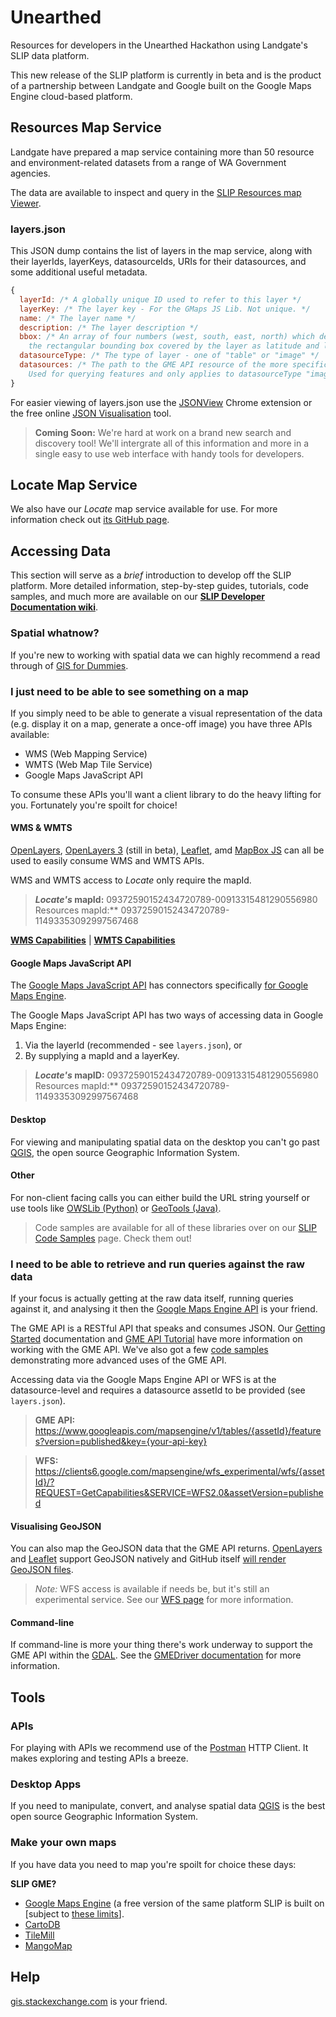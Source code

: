 Unearthed
=========

Resources for developers in the Unearthed Hackathon using Landgate's SLIP data platform.

This new release of the SLIP platform is currently in beta and is the product of a partnership between Landgate and Google built on the Google Maps Engine cloud-based platform.

## Resources Map Service
Landgate have prepared a map service containing more than 50 resource and environment-related datasets from a range of WA Government agencies.

The data are available to inspect and query in the [SLIP Resources map Viewer](https://mapsengine.google.com/09372590152434720789-11493353092997567468-4/mapview/?authuser=0).

### layers.json
This JSON dump contains the list of layers in the map service, along with their layerIds, layerKeys, datasourceIds, URIs for their datasources, and some additional useful metadata.

```javascript
{
  layerId: /* A globally unique ID used to refer to this layer */
  layerKey: /* The layer key - For the GMaps JS Lib. Not unique. */
  name: /* The layer name */
  description: /* The layer description */
  bbox: /* An array of four numbers (west, south, east, north) which define 
    the rectangular bounding box covered by the layer as latitude and longitude in decimal degrees */
  datasourceType: /* The type of layer - one of "table" or "image" */
  datasources: /* The path to the GME API resource of the more specific version of this asset. 
    Used for querying features and only applies to datasourceType "image". */
}
```

For easier viewing of layers.json use the [JSONView](https://chrome.google.com/webstore/detail/jsonview/chklaanhfefbnpoihckbnefhakgolnmc?hl=en) Chrome extension or the free online [JSON Visualisation](http://chris.photobooks.com/json/default.htm) tool.

> **Coming Soon:** We're hard at work on a brand new search and discovery tool! We'll intergrate all of this information and more in a single easy to use web interface with handy tools for developers.

## **Locate** Map Service
We also have our *Locate* map service available for use. For more information check out [its GitHub page](https://github.com/Landgate/Locate).


## Accessing Data
This section will serve as a *brief* introduction to develop off the SLIP platform. More detailed information, step-by-step guides, tutorials, code samples, and much more are available on our **[SLIP Developer Documentation wiki](https://github.com/Landgate/slip-developer-documentation/wiki)**.

### Spatial whatnow?
If you're new to working with spatial data we can highly recommend a read through of [GIS for Dummies](http://wiki.openstreetmap.org/wiki/GIS_for_Dummies_(written_by_a_dummy)).

### I just need to be able to see something on a map
If you simply need to be able to generate a visual representation of the data (e.g. display it on a map, generate a once-off image) you have three APIs available:

- WMS (Web Mapping Service)
- WMTS (Web Map Tile Service)
- Google Maps JavaScript API

To consume these APIs you'll want a client library to do the heavy lifting for you. Fortunately you're spoilt for choice!

#### WMS & WMTS
[OpenLayers](http://openlayers.org/), [OpenLayers 3](http://ol3js.org/) (still in beta), [Leaflet](http://leafletjs.com/), amd [MapBox JS](https://www.mapbox.com/mapbox.js) can all be used to easily consume WMS and WMTS APIs.

WMS and WMTS access to *Locate* only require the mapId.

> ***Locate's* mapId:** 09372590152434720789-00913315481290556980
> Resources mapId:** 09372590152434720789-11493353092997567468

**[WMS Capabilities](https://mapsengine.google.com/09372590152434720789-00913315481290556980-4/wms/?REQUEST=GetCapabilities&VERSION=1.3.0)** | **[WMTS Capabilities](https://mapsengine.google.com/09372590152434720789-00913315481290556980-4/wmts/?REQUEST=GetCapabilities&VERSION=1.0&SERVICE=WMTS)**

#### Google Maps JavaScript API
The [Google Maps JavaScript API](https://developers.google.com/maps/documentation/javascript/tutorial) has connectors specifically [for Google Maps Engine](https://developers.google.com/maps/documentation/javascript/mapsenginelayers).

The Google Maps JavaScript API has two ways of accessing data in Google Maps Engine:

1. Via the layerId (recommended - see ```layers.json```), or
2. By supplying a mapId and a layerKey.

> ***Locate's* mapID:** 09372590152434720789-00913315481290556980
> Resources mapId:** 09372590152434720789-11493353092997567468

#### Desktop
For viewing and manipulating spatial data on the desktop you can't go past [QGIS](http://www.qgis.org/en/site/), the open source Geographic Information System.

#### Other
For non-client facing calls you can either build the URL string yourself or use tools like [OWSLib (Python)](https://pypi.python.org/pypi/OWSLib) or [GeoTools (Java)](http://geotools.org/).

> Code samples are available for all of these libraries over on our [SLIP Code Samples](https://github.com/Landgate/slip-code-samples) page. Check them out!


### I need to be able to retrieve and run queries against the raw data
If your focus is actually getting at the raw data itself, running queries against it, and analysing it then the [Google Maps Engine API](https://developers.google.com/maps-engine/) is your friend.

The GME API is a RESTful API that speaks and consumes JSON. Our [Getting Started](https://github.com/Landgate/slip-developer-documentation/wiki/Getting-Started) documentation and [GME API Tutorial](https://github.com/Landgate/slip-developer-documentation/wiki/Tutorial-%231%3A-The-GME-API-%26-WFS) have more information on working with the GME API. We've also got a few [code samples](https://github.com/Landgate/slip-code-samples) demonstrating more advanced uses of the GME API.

Accessing data via the Google Maps Engine API or WFS is at the datasource-level and requires a datasource assetId to be provided (see ```layers.json```).

> **GME API:** https://www.googleapis.com/mapsengine/v1/tables/{assetId}/features?version=published&key={your-api-key}

> **WFS:** https://clients6.google.com/mapsengine/wfs_experimental/wfs/{assetId}/?REQUEST=GetCapabilities&SERVICE=WFS2.0&assetVersion=published

#### Visualising GeoJSON
You can also map the GeoJSON data that the GME API returns. [OpenLayers](http://openlayers.org/dev/examples/?q=geojson) and [Leaflet](http://leafletjs.com/examples/geojson.html) support GeoJSON natively and GitHub itself [will render GeoJSON files](https://help.github.com/articles/mapping-geojson-files-on-github).

> *Note:* WFS access is available if needs be, but it's still an experimental service. See our [WFS page](https://github.com/Landgate/slip-developer-documentation/wiki/WFS) for more information.

#### Command-line
If command-line is more your thing there's work underway to support the GME API within the [GDAL](http://www.gdal.org/). See the [GMEDriver documentation](http://trac.osgeo.org/gdal/wiki/GMEDriver) for more information.


## Tools
### APIs
For playing with APIs we recommend use of the [Postman](http://www.getpostman.com/) HTTP Client. It makes exploring and testing APIs a breeze.

### Desktop Apps
If you need to manipulate, convert, and analyse spatial data [QGIS](http://www.qgis.org/en/site/) is the best open source Geographic Information System.

### Make your own maps
If you have data you need to map you're spoilt for choice these days:

**SLIP GME?**
* [Google Maps Engine](http://mapsengine.google.com) (a free version of the same platform SLIP is built on [subject to [these limits](https://support.google.com/mapsengine/answer/3342103?hl=en)].
* [CartoDB](http://cartodb.com/)
* [TileMill](https://www.mapbox.com/tilemill/)
* [MangoMap](http://mangomap.com/)

## Help
[gis.stackexchange.com](http://gis.stackexchange.com/) is your friend.
